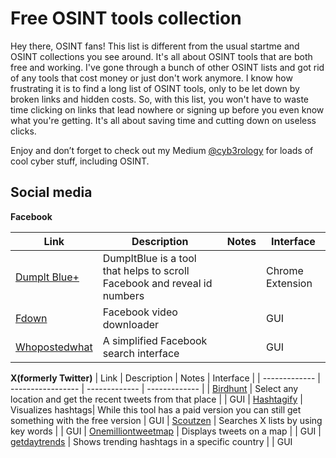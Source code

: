 <h1>Free OSINT tools collection</h1>

Hey there, OSINT fans! This list is different from the usual startme and OSINT collections you see around. It's all about OSINT tools that are both free and working. I've gone through a bunch of other OSINT lists and got rid of any tools that cost money or just don't work anymore. I know how frustrating it is to find a long list of OSINT tools, only to be let down by broken links and hidden costs. So, with this list, you won't have to waste time clicking on links that lead nowhere or signing up before you even know what you're getting. It's all about saving time and cutting down on useless clicks.

Enjoy and don’t forget to check out my Medium [@cyb3rology](https://medium.com/@cyb3rology) for loads of cool cyber stuff, including OSINT.


<h2>Social media</h2>

**Facebook**

|      Link     |     Description     |     Notes     |   Interface   |
| ------------- | -----------------   | ------------- | ------------- |
| [Dumplt Blue+](https://chrome.google.com/webstore/detail/dumpitblue%2B/igmgknoioooacbcpcfgjigbaajpelbfe/related) | DumpItBlue is a tool that helps to scroll Facebook and reveal id numbers |  | Chrome Extension
| [Fdown](https://fdown.net) | Facebook video downloader |  | GUI
| [Whopostedwhat](https://whopostedwhat.com/) | A simplified Facebook search interface |  | GUI


**X(formerly Twitter)**
|      Link     |     Description     |     Notes     |   Interface   |
| ------------- | -----------------   | ------------- | ------------- |
| [Birdhunt](https://birdhunt.co/) | Select any location and get the recent tweets from that place |  | GUI
| [Hashtagify](https://hashtagify.me/hashtag/summer) | Visualizes hashtags| While this tool has a paid version you can still get something with the free version | GUI
| [Scoutzen](https://www.scoutzen.com) | Searches X lists by using key words |  | GUI
| [Onemilliontweetmap](https://onemilliontweetmap.com/) | Displays tweets on a map |  | GUI
| [getdaytrends](https://getdaytrends.com/) | Shows trending hashtags in a specific country |  | GUI

